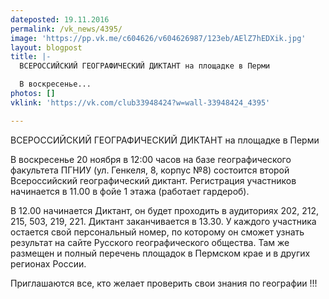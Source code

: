 ```yaml
---
dateposted: 19.11.2016
permalink: /vk_news/4395/
image: 'https://pp.vk.me/c604626/v604626987/123eb/AElZ7hEDXik.jpg'
layout: blogpost
title: |-
  ВСЕРОССИЙСКИЙ ГЕОГРАФИЧЕСКИЙ ДИКТАНТ на площадке в Перми

  В воскресенье...
photos: []
vklink: 'https://vk.com/club33948424?w=wall-33948424_4395'

---
```

ВСЕРОССИЙСКИЙ ГЕОГРАФИЧЕСКИЙ ДИКТАНТ на площадке в Перми
 

 
В воскресенье 20 ноября в 12:00 часов на базе географического факультета ПГНИУ (ул. Генкеля, 8, корпус №8) состоится второй Всероссийский географический диктант. Регистрация участников начинается в 11.00 в фойе 1 этажа (работает гардероб). 
 
В 12.00 начинается Диктант, он будет проходить в аудиториях 202, 212, 215, 503, 219, 221. Диктант заканчивается в 13.30. У каждого участника остается свой персональный номер, по которому он сможет узнать результат на сайте Русского географического общества. Там же размещен и полный перечень площадок в Пермском крае и в других регионах России. 
 
Приглашаются все, кто желает проверить свои знания по географии !!!

